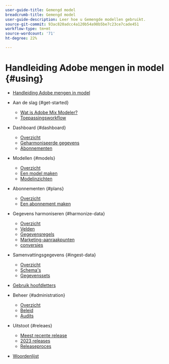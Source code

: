 ```yaml
---
user-guide-title: Gemengd model
breadcrumb-title: Gemengd model
user-guide-description: Leer hoe u Gemengde modellen gebruikt.
source-git-commit: 93ac820adcc4a120b54a98b5be7c23ce7cade451
workflow-type: tm+mt
source-wordcount: '71'
ht-degree: 22%

---
```



# Handleiding Adobe mengen in model {#using}

+ [Handleiding Adobe mengen in model](overview.md)

+ Aan de slag {#get-started}
   + [Wat is Adobe Mix Modeler?](get-started/about.md)
   + [Toepassingsworkflow](get-started/workflow.md)

+ Dashboard {#dashboard}
   + [Overzicht](dashboard/overview.md)
   + [Geharmoniseerde gegevens](dashboard/harmonized-data.md)
   + [Abonnementen](dashboard/plans.md)

+ Modellen {#models}
   + [Overzicht](models/overview.md)
   + [Een model maken](models/create.md)
   + [Modelinzichten](models/insights.md)

+ Abonnementen {#plans}
   + [Overzicht](plans/overview.md)
   + [Een abonnement maken](plans/create.md)

+ Gegevens harmoniseren {#harmonize-data}
   + [Overzicht](harmonize-data/overview.md)
   + [Velden](harmonize-data/fields.md)
   + [Gegevensregels](harmonize-data/dataset-rules.md)
   + [Marketing-aanraakpunten](harmonize-data/marketing-touchpoints.md)
   + [conversies](harmonize-data/conversions.md)

+ Samenvattingsgegevens {#ingest-data}
   + [Overzicht](ingest-data/overview.md)
   + [Schema&#39;s](ingest-data/schemas.md)
   + [Gegevenssets](ingest-data/datasets.md)

+ [Gebruik hoofdletters](use-cases.md)

+ Beheer {#administration}
   + [Overzicht](administration/overview.md)
   + [Beleid](administration/policies.md)
   + [Audits](administration/audits.md)

+ Uitstoot {#releaes}
   + [Meest recente release](releases/latest.md)
   + [2023 releases](releases/2023.md)
   + [Releaseproces](releases/releases.md)

+ [Woordenlijst](glossary.md)

